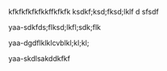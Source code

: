 kfkfkfkfkfkkffkfkfk
ksdkf;ksd;fksd;lklf
d
sfsdf

yaa-sdkfds;flksd;lkfl;sdk;flk

yaa-dgdflklklcvblkl;kl;kl;

yaa-skdlsakddkfkf